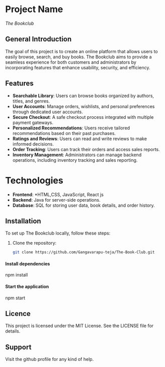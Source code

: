 
# Project Name
 *The Bookclub*

## General Introduction
The goal of this project is to create an online platform that allows users to easily browse, search, and buy books. The Bookclub aims to provide a seamless experience for both customers and administrators by incorporating features that enhance usability, security, and efficiency.

## Features
- **Searchable Library**: Users can browse books organized by authors, titles, and genres.
- **User Accounts**: Manage orders, wishlists, and personal preferences through dedicated user accounts.
- **Secure Checkout**: A safe checkout process integrated with multiple payment gateways.
- **Personalized Recommendations**: Users receive tailored recommendations based on their past purchases.
- **Ratings and Reviews**: Users can read and write reviews to make informed decisions.
- **Order Tracking**: Users can track their orders and access sales reports.
- **Inventory Management**: Administrators can manage backend operations, including inventory tracking and sales reporting.

# **Technologies**
- **Frontend**: *HTML,CSS, JavaScript, React js
- **Backend**: Java for server-side operations.
- **Database**: SQL for storing user data, book details, and order history.


## **Installation**
To set up The Bookclub locally, follow these steps:
1. Clone the repository:
   ```bash
   git clone https://github.com/Gangavarapu-teja/The-Book-Club.git
#### **Install dependencies**
   npm install
#### **Start the application**
   npm start
## **Licence**
 This project is licensed under the MIT License. See the LICENSE file for details.
 ## **Support**
  Visit the github profile for any kind of help.
